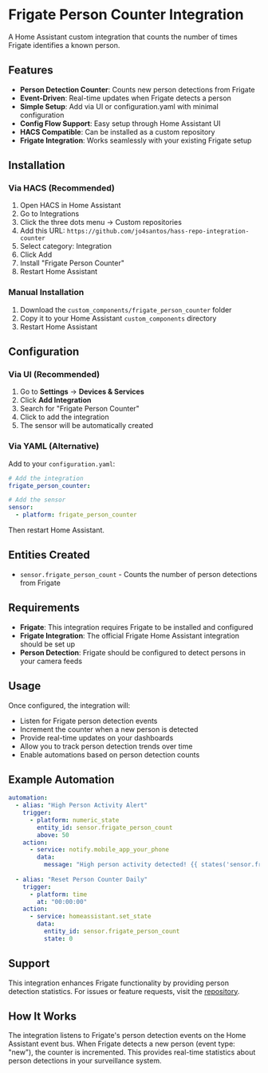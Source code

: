 # Frigate Person Counter Integration

A Home Assistant custom integration that counts the number of times Frigate identifies a known person.

## Features

- **Person Detection Counter**: Counts new person detections from Frigate
- **Event-Driven**: Real-time updates when Frigate detects a person
- **Simple Setup**: Add via UI or configuration.yaml with minimal configuration
- **Config Flow Support**: Easy setup through Home Assistant UI
- **HACS Compatible**: Can be installed as a custom repository
- **Frigate Integration**: Works seamlessly with your existing Frigate setup

## Installation

### Via HACS (Recommended)

1. Open HACS in Home Assistant
2. Go to Integrations
3. Click the three dots menu → Custom repositories
4. Add this URL: `https://github.com/jo4santos/hass-repo-integration-counter`
5. Select category: Integration
6. Click Add
7. Install "Frigate Person Counter"
8. Restart Home Assistant

### Manual Installation

1. Download the `custom_components/frigate_person_counter` folder
2. Copy it to your Home Assistant `custom_components` directory
3. Restart Home Assistant

## Configuration

### Via UI (Recommended)

1. Go to **Settings** → **Devices & Services**
2. Click **Add Integration**
3. Search for "Frigate Person Counter"
4. Click to add the integration
5. The sensor will be automatically created

### Via YAML (Alternative)

Add to your `configuration.yaml`:

```yaml
# Add the integration
frigate_person_counter:

# Add the sensor
sensor:
  - platform: frigate_person_counter
```

Then restart Home Assistant.

## Entities Created

- `sensor.frigate_person_count` - Counts the number of person detections from Frigate

## Requirements

- **Frigate**: This integration requires Frigate to be installed and configured
- **Frigate Integration**: The official Frigate Home Assistant integration should be set up
- **Person Detection**: Frigate should be configured to detect persons in your camera feeds

## Usage

Once configured, the integration will:
- Listen for Frigate person detection events
- Increment the counter when a new person is detected
- Provide real-time updates on your dashboards
- Allow you to track person detection trends over time
- Enable automations based on person detection counts

## Example Automation

```yaml
automation:
  - alias: "High Person Activity Alert"
    trigger:
      - platform: numeric_state
        entity_id: sensor.frigate_person_count
        above: 50
    action:
      - service: notify.mobile_app_your_phone
        data:
          message: "High person activity detected! {{ states('sensor.frigate_person_count') }} people detected today."
          
  - alias: "Reset Person Counter Daily"
    trigger:
      - platform: time
        at: "00:00:00"
    action:
      - service: homeassistant.set_state
        data:
          entity_id: sensor.frigate_person_count
          state: 0
```

## Support

This integration enhances Frigate functionality by providing person detection statistics. For issues or feature requests, visit the [repository](https://github.com/jo4santos/hass-repo).

## How It Works

The integration listens to Frigate's person detection events on the Home Assistant event bus. When Frigate detects a new person (event type: "new"), the counter is incremented. This provides real-time statistics about person detections in your surveillance system.